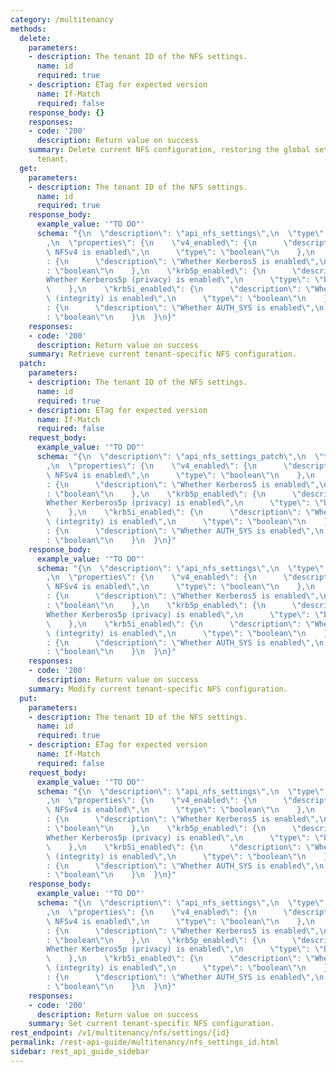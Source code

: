 ```yaml
---
category: /multitenancy
methods:
  delete:
    parameters:
    - description: The tenant ID of the NFS settings.
      name: id
      required: true
    - description: ETag for expected version
      name: If-Match
      required: false
    response_body: {}
    responses:
    - code: '200'
      description: Return value on success
    summary: Delete current NFS configuration, restoring the global settings for this
      tenant.
  get:
    parameters:
    - description: The tenant ID of the NFS settings.
      name: id
      required: true
    response_body:
      example_value: '"TO DO"'
      schema: "{\n  \"description\": \"api_nfs_settings\",\n  \"type\": \"object\"\
        ,\n  \"properties\": {\n    \"v4_enabled\": {\n      \"description\": \"Whether\
        \ NFSv4 is enabled\",\n      \"type\": \"boolean\"\n    },\n    \"krb5_enabled\"\
        : {\n      \"description\": \"Whether Kerberos5 is enabled\",\n      \"type\"\
        : \"boolean\"\n    },\n    \"krb5p_enabled\": {\n      \"description\": \"\
        Whether Kerberos5p (privacy) is enabled\",\n      \"type\": \"boolean\"\n\
        \    },\n    \"krb5i_enabled\": {\n      \"description\": \"Whether Kerberos5i\
        \ (integrity) is enabled\",\n      \"type\": \"boolean\"\n    },\n    \"auth_sys_enabled\"\
        : {\n      \"description\": \"Whether AUTH_SYS is enabled\",\n      \"type\"\
        : \"boolean\"\n    }\n  }\n}"
    responses:
    - code: '200'
      description: Return value on success
    summary: Retrieve current tenant-specific NFS configuration.
  patch:
    parameters:
    - description: The tenant ID of the NFS settings.
      name: id
      required: true
    - description: ETag for expected version
      name: If-Match
      required: false
    request_body:
      example_value: '"TO DO"'
      schema: "{\n  \"description\": \"api_nfs_settings_patch\",\n  \"type\": \"object\"\
        ,\n  \"properties\": {\n    \"v4_enabled\": {\n      \"description\": \"Whether\
        \ NFSv4 is enabled\",\n      \"type\": \"boolean\"\n    },\n    \"krb5_enabled\"\
        : {\n      \"description\": \"Whether Kerberos5 is enabled\",\n      \"type\"\
        : \"boolean\"\n    },\n    \"krb5p_enabled\": {\n      \"description\": \"\
        Whether Kerberos5p (privacy) is enabled\",\n      \"type\": \"boolean\"\n\
        \    },\n    \"krb5i_enabled\": {\n      \"description\": \"Whether Kerberos5i\
        \ (integrity) is enabled\",\n      \"type\": \"boolean\"\n    },\n    \"auth_sys_enabled\"\
        : {\n      \"description\": \"Whether AUTH_SYS is enabled\",\n      \"type\"\
        : \"boolean\"\n    }\n  }\n}"
    response_body:
      example_value: '"TO DO"'
      schema: "{\n  \"description\": \"api_nfs_settings\",\n  \"type\": \"object\"\
        ,\n  \"properties\": {\n    \"v4_enabled\": {\n      \"description\": \"Whether\
        \ NFSv4 is enabled\",\n      \"type\": \"boolean\"\n    },\n    \"krb5_enabled\"\
        : {\n      \"description\": \"Whether Kerberos5 is enabled\",\n      \"type\"\
        : \"boolean\"\n    },\n    \"krb5p_enabled\": {\n      \"description\": \"\
        Whether Kerberos5p (privacy) is enabled\",\n      \"type\": \"boolean\"\n\
        \    },\n    \"krb5i_enabled\": {\n      \"description\": \"Whether Kerberos5i\
        \ (integrity) is enabled\",\n      \"type\": \"boolean\"\n    },\n    \"auth_sys_enabled\"\
        : {\n      \"description\": \"Whether AUTH_SYS is enabled\",\n      \"type\"\
        : \"boolean\"\n    }\n  }\n}"
    responses:
    - code: '200'
      description: Return value on success
    summary: Modify current tenant-specific NFS configuration.
  put:
    parameters:
    - description: The tenant ID of the NFS settings.
      name: id
      required: true
    - description: ETag for expected version
      name: If-Match
      required: false
    request_body:
      example_value: '"TO DO"'
      schema: "{\n  \"description\": \"api_nfs_settings\",\n  \"type\": \"object\"\
        ,\n  \"properties\": {\n    \"v4_enabled\": {\n      \"description\": \"Whether\
        \ NFSv4 is enabled\",\n      \"type\": \"boolean\"\n    },\n    \"krb5_enabled\"\
        : {\n      \"description\": \"Whether Kerberos5 is enabled\",\n      \"type\"\
        : \"boolean\"\n    },\n    \"krb5p_enabled\": {\n      \"description\": \"\
        Whether Kerberos5p (privacy) is enabled\",\n      \"type\": \"boolean\"\n\
        \    },\n    \"krb5i_enabled\": {\n      \"description\": \"Whether Kerberos5i\
        \ (integrity) is enabled\",\n      \"type\": \"boolean\"\n    },\n    \"auth_sys_enabled\"\
        : {\n      \"description\": \"Whether AUTH_SYS is enabled\",\n      \"type\"\
        : \"boolean\"\n    }\n  }\n}"
    response_body:
      example_value: '"TO DO"'
      schema: "{\n  \"description\": \"api_nfs_settings\",\n  \"type\": \"object\"\
        ,\n  \"properties\": {\n    \"v4_enabled\": {\n      \"description\": \"Whether\
        \ NFSv4 is enabled\",\n      \"type\": \"boolean\"\n    },\n    \"krb5_enabled\"\
        : {\n      \"description\": \"Whether Kerberos5 is enabled\",\n      \"type\"\
        : \"boolean\"\n    },\n    \"krb5p_enabled\": {\n      \"description\": \"\
        Whether Kerberos5p (privacy) is enabled\",\n      \"type\": \"boolean\"\n\
        \    },\n    \"krb5i_enabled\": {\n      \"description\": \"Whether Kerberos5i\
        \ (integrity) is enabled\",\n      \"type\": \"boolean\"\n    },\n    \"auth_sys_enabled\"\
        : {\n      \"description\": \"Whether AUTH_SYS is enabled\",\n      \"type\"\
        : \"boolean\"\n    }\n  }\n}"
    responses:
    - code: '200'
      description: Return value on success
    summary: Set current tenant-specific NFS configuration.
rest_endpoint: /v1/multitenancy/nfs/settings/{id}
permalink: /rest-api-guide/multitenancy/nfs_settings_id.html
sidebar: rest_api_guide_sidebar
---
```

